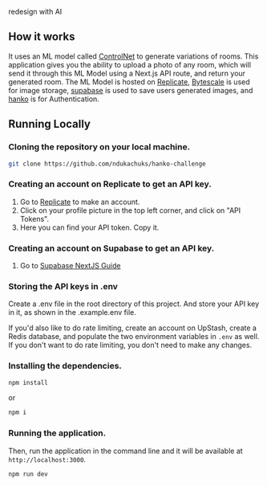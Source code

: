 redesign with AI

## How it works

It uses an ML model called [ControlNet](https://github.com/lllyasviel/ControlNet) to generate variations of rooms. This application gives you the ability to upload a photo of any room, which will send it through this ML Model using a Next.js API route, and return your generated room. The ML Model is hosted on [Replicate](https://replicate.com), [Bytescale](https://www.bytescale.com/) is used for image storage, [supabase](https://www.supabase.com) is used to save users generated images, and [hanko](https://www.hanko.io) is for Authentication.

## Running Locally

### Cloning the repository on your local machine.

```bash
git clone https://github.com/ndukachuks/hanko-challenge
```

### Creating an account on Replicate to get an API key.

1. Go to [Replicate](https://replicate.com/) to make an account.
2. Click on your profile picture in the top left corner, and click on "API Tokens".
3. Here you can find your API token. Copy it.

### Creating an account on Supabase to get an API key.
1. Go to [Supabase NextJS Guide](https://supabase.com/docs/guides/getting-started/quickstarts/nextjs)

### Storing the API keys in .env

Create a .env file in the root directory of this project. And store your API key in it, as shown in the .example.env file.

If you'd also like to do rate limiting, create an account on UpStash, create a Redis database, and populate the two environment variables in `.env` as well. If you don't want to do rate limiting, you don't need to make any changes.

### Installing the dependencies.

```bash
npm install
```
or 
```bash
npm i
```

### Running the application.

Then, run the application in the command line and it will be available at `http://localhost:3000`.

```bash
npm run dev
```
